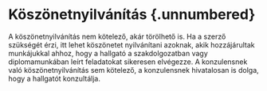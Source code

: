 Köszönetnyilvánítás {.unnumbered}
===================

A köszönetnyilvánítás nem kötelező, akár törölhető is. Ha a szerző szükségét érzi, itt lehet köszönetet nyilvánítani azoknak, akik hozzájárultak munkájukkal ahhoz, hogy a hallgató a szakdolgozatban vagy diplomamunkában leírt feladatokat sikeresen elvégezze. A konzulensnek való köszönetnyilvánítás sem kötelező, a konzulensnek hivatalosan is dolga, hogy a hallgatót konzultálja.
